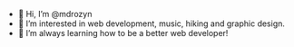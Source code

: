 - 👋 Hi, I’m @mdrozyn
- 👀 I’m interested in web development, music, hiking and graphic design. 
- 🌱 I’m always learning how to be a better web developer!

<!---
mdrozyn/mdrozyn is a ✨ special ✨ repository because its `README.md` (this file) appears on your GitHub profile.
You can click the Preview link to take a look at your changes.
--->
